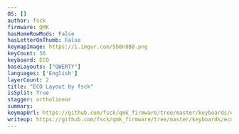 ```yaml
---
OS: []
author: fsck
firmware: QMK
hasHomeRowMods: False
hasLetterOnThumb: False
keymapImage: https://i.imgur.com/Sb8n8B0.png
keyCount: 56
keyboard: ECO
baseLayouts: ["QWERTY"]
languages: ['English']
layerCount: 2
title: "ECO Layout by fsck"
isSplit: True
stagger: ortholinear
summary: 
keymapUrl: https://github.com/fsck/qmk_firmware/tree/master/keyboards/eco/keymaps/fsck
writeup: https://github.com/fsck/qmk_firmware/tree/master/keyboards/eco/keymaps/fsck/readme.md
---
```

